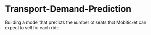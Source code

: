 # Transport-Demand-Prediction
Building a model that predicts the number of seats that Mobiticket can expect to sell for each ride.
